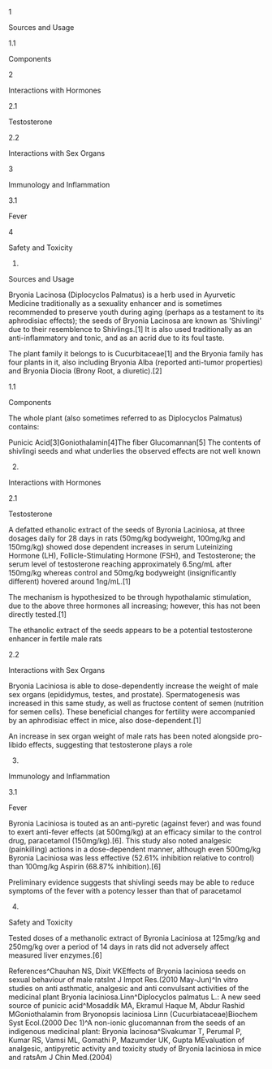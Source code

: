 1

Sources and Usage

1.1

Components

2

Interactions with Hormones

2.1

Testosterone

2.2

Interactions with Sex Organs

3

Immunology and Inflammation

3.1

Fever

4

Safety and Toxicity

1.

Sources and Usage

Bryonia Lacinosa (Diplocyclos Palmatus) is a herb used in Ayurvetic Medicine traditionally as a sexuality enhancer and is sometimes recommended to preserve youth during aging (perhaps as a testament to its aphrodisiac effects); the seeds of Bryonia Lacinosa are known as 'Shivlingi' due to their resemblence to Shivlings.[1] It is also used traditionally as an anti-inflammatory and tonic, and as an acrid due to its foul taste.

The plant family it belongs to is Cucurbitaceae[1] and the Bryonia family has four plants in it, also including Bryonia Alba (reported anti-tumor properties) and Bryonia Diocia (Brony Root, a diuretic).[2]

1.1

Components

The whole plant (also sometimes referred to as Diplocyclos Palmatus) contains:

Punicic Acid[3]Goniothalamin[4]The fiber Glucomannan[5]
The contents of shivlingi seeds and what underlies the observed effects are not well known


2.

Interactions with Hormones

2.1

Testosterone

A defatted ethanolic extract of the seeds of Byronia Laciniosa, at three dosages daily for 28 days in rats (50mg/kg bodyweight, 100mg/kg and 150mg/kg) showed dose dependent increases in serum Luteinizing Hormone (LH), Follicle-Stimulating Hormone (FSH), and Testosterone; the serum level of testosterone reaching approximately 6.5ng/mL after 150mg/kg whereas control and 50mg/kg bodyweight (insignificantly different) hovered around 1ng/mL.[1]

The mechanism is hypothesized to be through hypothalamic stimulation, due to the above three hormones all increasing; however, this has not been directly tested.[1]


The ethanolic extract of the seeds appears to be a potential testosterone enhancer in fertile male rats


2.2

Interactions with Sex Organs

Bryonia Laciniosa is able to dose-dependently increase the weight of male sex organs (epididymus, testes, and prostate). Spermatogenesis was increased in this same study, as well as fructose content of semen (nutrition for semen cells). These beneficial changes for fertility were accompanied by an aphrodisiac effect in mice, also dose-dependent.[1]


An increase in sex organ weight of male rats has been noted alongside pro-libido effects, suggesting that testosterone plays a role


3.

Immunology and Inflammation

3.1

Fever

Byronia Laciniosa is touted as an anti-pyretic (against fever) and was found to exert anti-fever effects (at 500mg/kg) at an efficacy similar to the control drug, paracetamol (150mg/kg).[6]. This study also noted analgesic (painkilling) actions in a dose-dependent manner, although even 500mg/kg Byronia Laciniosa was less effective (52.61% inhibition relative to control) than 100mg/kg Aspirin (68.87% inhibition).[6]


Preliminary evidence suggests that shivlingi seeds may be able to reduce symptoms of the fever with a potency lesser than that of paracetamol


4.

Safety and Toxicity

Tested doses of a methanolic extract of Byronia Laciniosa at 125mg/kg and 250mg/kg over a period of 14 days in rats did not adversely affect measured liver enzymes.[6]

References^Chauhan NS, Dixit VKEffects of Bryonia laciniosa seeds on sexual behaviour of male ratsInt J Impot Res.(2010 May-Jun)^In vitro studies on anti asthmatic, analgesic and anti convulsant activities of the medicinal plant Bryonia laciniosa.Linn^Diplocyclos palmatus L.: A new seed source of punicic acid^Mosaddik MA, Ekramul Haque M, Abdur Rashid MGoniothalamin from Bryonopsis laciniosa Linn (Cucurbiataceae)Biochem Syst Ecol.(2000 Dec 1)^A non-ionic glucomannan from the seeds of an indigenous medicinal plant: Bryonia lacinosa^Sivakumar T, Perumal P, Kumar RS, Vamsi ML, Gomathi P, Mazumder UK, Gupta MEvaluation of analgesic, antipyretic activity and toxicity study of Bryonia laciniosa in mice and ratsAm J Chin Med.(2004)
